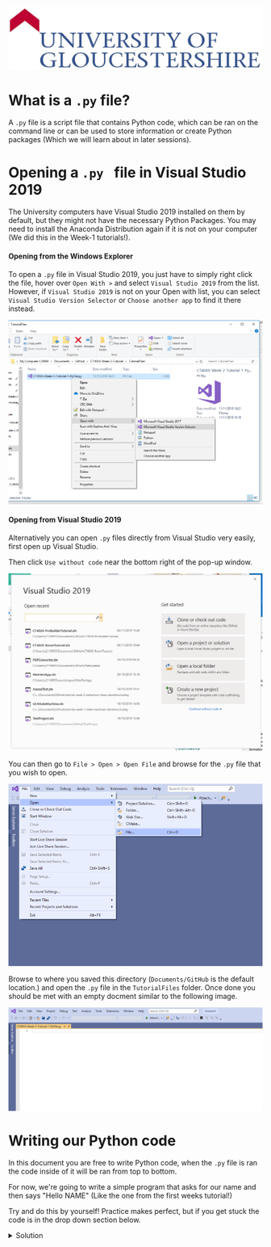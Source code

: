 ![UOG Logo](IMG-All/uoglogo.jpg)
# What is a `.py` file?
A `.py` file is a script file that contains Python code, which can be ran on the command line or can be used to store information or create Python packages (Which we will learn about in later sessions).

# Opening a `.py ` file in Visual Studio 2019
The University computers have Visual Studio 2019 installed on them by default, but they might not have the necessary Python Packages. You may need to install the Anaconda Distribution again if it is not on your computer (We did this in the Week-1 tutorials!).


#### Opening from the Windows Explorer
To open a `.py` file in Visual Studio 2019, you just have to simply right click the file, hover over `Open With >` and select `Visual Studio 2019` from the list. However, if `Visual Studio 2019` is not on your Open with list, you can select `Visual Studio Version Selector` or `Choose another app` to find it there instead.

![Openwith](IMG-All/IMG-PythonFromVS/Openwith.PNG)

#### Opening from Visual Studio 2019
Alternatively you can open `.py` files directly from Visual Studio very easily, first open up Visual Studio.

Then click `Use without code` near the bottom right of the pop-up window.

![Withoutcode](IMG-All/IMG-PythonFromVS/withoutcode.PNG)

You can then go to `File > Open > Open File` and browse for the `.py` file that you wish to open.

![Openfile](IMG-All/IMG-PythonFromVS/openfile.PNG)

Browse to where you saved this directory (`Documents/GitHub` is the default location.) and open the `.py` file in the `TutorialFiles` folder. Once done you should be met with an empty docment similar to the following image.

![Emptyfile](IMG-All/IMG-PythonFromVS/emptyfile.PNG)

# Writing our Python code
In this document you are free to write Python code, when the `.py` file is ran the code inside of it will be ran from top to bottom.

For now, we're going to write a simple program that asks for our name and then says "Hello NAME" (Like the one from the first weeks tutorial!)

Try and do this by yourself! Practice makes perfect, but if you get stuck the code is in the drop down section below.

<details>
    <summary>Solution</summary>

All you need to write is the following:

```python
user_name = input("What is your name?: ")
print("Hello " + user_name)
```

And then save the file!

</details>


